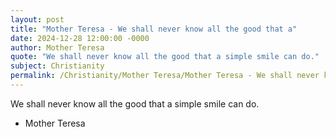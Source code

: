 ```yaml
---
layout: post
title: "Mother Teresa - We shall never know all the good that a"
date: 2024-12-28 12:00:00 -0000
author: Mother Teresa
quote: "We shall never know all the good that a simple smile can do."
subject: Christianity
permalink: /Christianity/Mother Teresa/Mother Teresa - We shall never know all the good that a
---
```


We shall never know all the good that a simple smile can do.

- Mother Teresa
